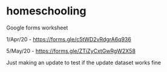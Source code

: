 # homeschooling

Google forms worksheet

1/Apr/20 - https://forms.gle/c5tWD2vRdgrA6q936

5/May/20 - https://forms.gle/ZTiZyCxtGwRgW2X58

Just making an update to test if the update dataset works fine
